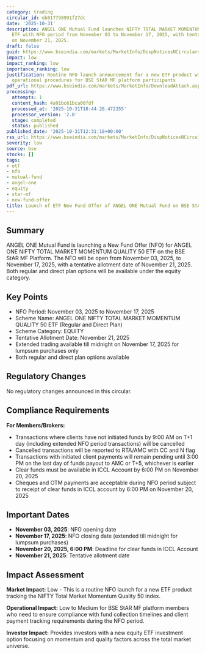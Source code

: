 ```yaml
---
category: trading
circular_id: eb817798991f27dc
date: '2025-10-31'
description: ANGEL ONE Mutual Fund launches NIFTY TOTAL MARKET MOMENTUM QUALITY 50
  ETF with NFO period from November 03 to November 17, 2025, with tentative allotment
  on November 21, 2025.
draft: false
guid: https://www.bseindia.com/markets/MarketInfo/DispNoticesNCirculars.aspx?Noticeid={1231E80A-1D9F-4C05-89E6-31CD4310CDE0}&noticeno=20251031-38&dt=10/31/2025&icount=38&totcount=66&flag=0
impact: low
impact_ranking: low
importance_ranking: low
justification: Routine NFO launch announcement for a new ETF product with standard
  operational procedures for BSE StAR MF platform participants
pdf_url: https://www.bseindia.com/markets/MarketInfo/DownloadAttach.aspx?id=20251031-38&attachedId=
processing:
  attempts: 1
  content_hash: 4a91bc61bca00fdf
  processed_at: '2025-10-31T18:44:28.472355'
  processor_version: '2.0'
  stage: completed
  status: published
published_date: '2025-10-31T12:31:18+00:00'
rss_url: https://www.bseindia.com/markets/MarketInfo/DispNoticesNCirculars.aspx?Noticeid={1231E80A-1D9F-4C05-89E6-31CD4310CDE0}&noticeno=20251031-38&dt=10/31/2025&icount=38&totcount=66&flag=0
severity: low
source: bse
stocks: []
tags:
- etf
- nfo
- mutual-fund
- angel-one
- equity
- star-mf
- new-fund-offer
title: Launch of ETF New Fund Offer of ANGEL ONE Mutual Fund on BSE StAR MF Platform
---
```


## Summary

ANGEL ONE Mutual Fund is launching a New Fund Offer (NFO) for ANGEL ONE NIFTY TOTAL MARKET MOMENTUM QUALITY 50 ETF on the BSE StAR MF Platform. The NFO will be open from November 03, 2025, to November 17, 2025, with a tentative allotment date of November 21, 2025. Both regular and direct plan options will be available under the equity category.

## Key Points

- NFO Period: November 03, 2025 to November 17, 2025
- Scheme Name: ANGEL ONE NIFTY TOTAL MARKET MOMENTUM QUALITY 50 ETF (Regular and Direct Plan)
- Scheme Category: EQUITY
- Tentative Allotment Date: November 21, 2025
- Extended trading available till midnight on November 17, 2025 for lumpsum purchases only
- Both regular and direct plan options available

## Regulatory Changes

No regulatory changes announced in this circular.

## Compliance Requirements

**For Members/Brokers:**
- Transactions where clients have not initiated funds by 9:00 AM on T+1 day (including extended NFO period transactions) will be cancelled
- Cancelled transactions will be reported to RTA/AMC with CC and N flag
- Transactions with initiated client payments will remain pending until 3:00 PM on the last day of funds payout to AMC or T+5, whichever is earlier
- Clear funds must be available in ICCL Account by 6:00 PM on November 20, 2025
- Cheques and OTM payments are acceptable during NFO period subject to receipt of clear funds in ICCL account by 6:00 PM on November 20, 2025

## Important Dates

- **November 03, 2025**: NFO opening date
- **November 17, 2025**: NFO closing date (extended till midnight for lumpsum purchases)
- **November 20, 2025, 6:00 PM**: Deadline for clear funds in ICCL Account
- **November 21, 2025**: Tentative allotment date

## Impact Assessment

**Market Impact:** Low - This is a routine NFO launch for a new ETF product tracking the NIFTY Total Market Momentum Quality 50 index.

**Operational Impact:** Low to Medium for BSE StAR MF platform members who need to ensure compliance with fund collection timelines and client payment tracking requirements during the NFO period.

**Investor Impact:** Provides investors with a new equity ETF investment option focusing on momentum and quality factors across the total market universe.